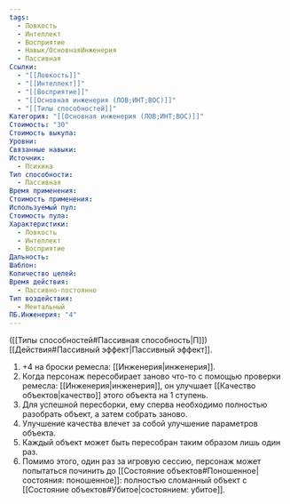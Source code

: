 ```yaml
---
tags:
  - Ловкость
  - Интеллект
  - Восприятие
  - Навык/ОсновнаяИнженерия
  - Пассивная
Ссылки:
  - "[[Ловкость]]"
  - "[[Интеллект]]"
  - "[[Восприятие]]"
  - "[[Основная инженерия (ЛОВ;ИНТ;ВОС)]]"
  - "[[Типы способностей]]"
Категория: "[[Основная инженерия (ЛОВ;ИНТ;ВОС)]]"
Стоимость: "30"
Стоимость выкупа:
Уровни:
Связанные навыки:
Источник:
  - Психика
Тип способности:
  - Пассивная
Время применения:
Стоимость применения:
Используемый пул:
Стоимость пула:
Характеристики:
  - Ловкость
  - Интеллект
  - Восприятие
Дальность:
Шаблон:
Количество целей:
Время действия:
  - Пассивно-постоянно
Тип воздействия:
  - Ментальный
ПБ.Инженерия: "4"
---
```

([[Типы способностей#Пассивная способность|П]]) [[Действия#Пассивный эффект|Пассивный эффект]]. 

1. +4 на броски ремесла: [[Инженерия|инженерия]].
2. Когда персонаж пересобирает заново что-то с помощью проверки ремесла: [[Инженерия|инженерия]], он улучшает [[Качество объектов|качество]] этого объекта на 1 ступень. 
3. Для успешной пересборки, ему сперва необходимо полностью разобрать объект, а затем собрать заново.
4. Улучшение качества влечет за собой улучшение параметров объекта. 
5. Каждый объект может быть пересобран таким образом лишь один раз.
6. Помимо этого, один раз за игровую сессию, персонаж может попытаться починить до [[Состояние объектов#Поношенное|состояния: поношенное]]: полностью сломанный объект с [[Состояние объектов#Убитое|состоянием: убитое]].


